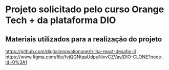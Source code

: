 # Projeto solicitado pelo curso Orange Tech + da plataforma DIO

## Materiais utilizados para a realização do projeto

https://github.com/digitalinnovationone/trilha-react-desafio-3 \
https://www.figma.com/file/fvjQQNtqaUdpuNixvCZVav/DIO-CLONE?node-id=0%3A1
